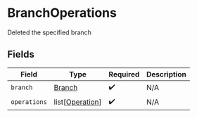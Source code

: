 # BranchOperations

Deleted the specified branch


## Fields

| Field                                               | Type                                                | Required                                            | Description                                         |
| --------------------------------------------------- | --------------------------------------------------- | --------------------------------------------------- | --------------------------------------------------- |
| `branch`                                            | [Branch](../../models/shared/branch.md)             | :heavy_check_mark:                                  | N/A                                                 |
| `operations`                                        | list[[Operation](../../models/shared/operation.md)] | :heavy_check_mark:                                  | N/A                                                 |